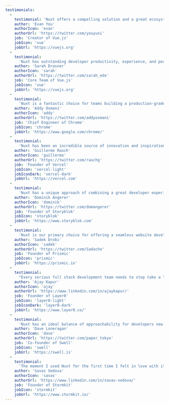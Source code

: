```yaml
---
testimonials:
  -
    testimonial: 'Nuxt offers a compelling solution and a great ecosystem to help you ship fullstack Vue apps that are performant and SEO friendly. The flexibility to choose between SSR and SSG is icing on the cake.'
    author: 'Evan You'
    authorIcon: 'evan'
    authorUrl: 'https://twitter.com/youyuxi'
    job: 'Creator of Vue.js'
    jobIcon: 'vue'
    jobUrl: 'https://vuejs.org'
  -
    testimonial:
      'Nuxt has outstanding developer productivity, experience, and performance right out of the gate!<br/>There’s so much attention to detail, ensuring teams have everything at their fingertips to productively build all manners of applications.'
    author: 'Sarah Drasner'
    authorIcon: 'sarah'
    authorUrl: 'https://twitter.com/sarah_edo'
    job: 'Core Team of Vue.js'
    jobIcon: 'vue'
    jobUrl: 'https://vuejs.org'
  -
    testimonial:
      'Nuxt is a fantastic choice for teams building a production-grade product on the web. It aims to bake in performance best-practices while maintaining excellent Vue.js DX.'
    author: 'Addy Osmani'
    authorIcon: 'addy'
    authorUrl: 'https://twitter.com/addyosmani'
    job: 'Chief Engineer of Chrome'
    jobIcon: 'chrome'
    jobUrl: 'https://www.google.com/chrome/'
  -
    testimonial:
      'Nuxt has been an incredible source of innovation and inspiration for developers and framework authors alike. It’s been amazing to see its growth in web projects of all sizes on the web.'
    author: 'Guillermo Rauch'
    authorIcon: 'guillermo'
    authorUrl: 'https://twitter.com/rauchg'
    job: 'Founder of Vercel'
    jobIcon: 'vercel-light'
    jobIconDark: 'vercel-dark'
    jobUrl: 'https://vercel.com'
  -
    testimonial:
      'Nuxt has a unique approach of combining a great developer experience with reusable, fully integrated features that speed up the development and performance of your next website or application.'
    author: 'Dominik Angerer'
    authorIcon: 'dominik'
    authorUrl: 'https://twitter.com/domangerer'
    job: 'Founder of Storyblok'
    jobIcon: 'storyblok'
    jobUrl: 'https://www.storyblok.com'
  -
    testimonial:
      'Nuxt is our primary choice for offering a seamless website development experience to our users. Its simplicity and progressive learning curve makes it our ideal choice for SliceMachine.'
    author: 'Sadek Drobi'
    authorIcon: 'sadek'
    authorUrl: 'https://twitter.com/Sadache'
    job: 'Founder of Prismic'
    jobIcon: 'prismic'
    jobUrl: 'https://prismic.io'
  -
    testimonial:
      "Every serious full stack development team needs to stop take a look at Nuxt. Vue's developer productivity combined with Nuxt's server side rendering, is the foundation for instant loading web sites that delight users and improve team velocity."
    author: 'Ajay Kapur'
    authorIcon: 'ajay'
    authorUrl: 'https://www.linkedin.com/in/ajaykapur/'
    job: 'Founder of Layer0'
    jobIcon: 'layer0-light'
    jobIconDark: 'layer0-dark'
    jobUrl: 'https://www.layer0.co/'
  -
    testimonial:
      'Nuxt has an ideal balance of approachability for developers new to JAMstack, and power for experienced teams working on complex applications. The modules and first-class integration with the rest of the Vue ecosystem makes for a superb DX.'
    author: 'Dave Loneragan'
    authorIcon: 'dave'
    authorUrl: 'https://twitter.com/paper_tokyo'
    job: 'Co-founder of Swell'
    jobIcon: 'swell'
    jobUrl: 'https://swell.is'
  -
    testimonial:
      'The moment I used Nuxt for the first time I felt in love with it. Apart from its scalability, performance and developer experience, the team behind of it is also fantastic. Thanks for developing such a great framework and making our lives much easier!'
    author: 'Savas Vedova'
    authorIcon: 'savas'
    authorUrl: 'https://www.linkedin.com/in/savas-vedova/'
    job: 'Founder of Stormkit'
    jobIcon: 'stormkit'
    jobUrl: 'https://www.stormkit.io/'
---
```

